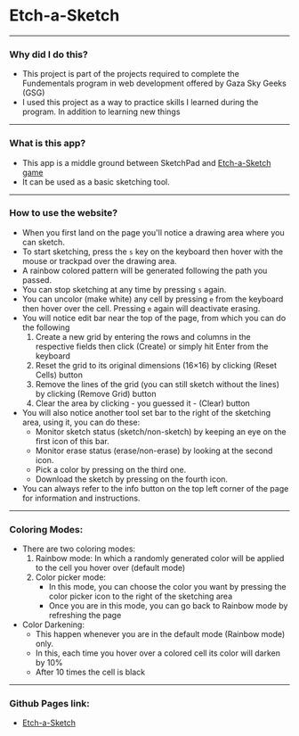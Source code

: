 # Etch-a-Sketch 
--- 
### Why did I do this?

- This project is part of the projects required to complete the Fundementals program in web development offered by Gaza Sky Geeks (GSG)
- I used this project as a way to practice skills I learned during the program. In addition to  learning new things 

--- 
### What is this app? 
- This app is a middle ground between SketchPad and [Etch-a-Sketch game](https://en.wikipedia.org/wiki/Etch_A_Sketch)
- It can be used as a basic sketching tool.  

--- 
### How to use the website? 
- When you first land on the page you'll notice a drawing area where you can sketch. 
- To start sketching, press the `s` key on the keyboard then hover with the mouse or trackpad over the drawing area.
- A rainbow colored pattern will be generated following the path you passed. 
- You can stop sketching at any time by pressing `s` again. 
- You can uncolor (make white) any cell by pressing `e` from the keyboard then hover over the cell. Pressing `e` again will deactivate erasing. 
- You will notice edit bar near the top of the page, from which you can do the following
    1. Create a new grid by entering the rows and columns in the respective fields then click (Create) or simply hit Enter from the keyboard
    2. Reset the grid to its original dimensions (16×16) by clicking (Reset Cells) button
    3. Remove the lines of the grid (you can still sketch without the lines) by clicking (Remove Grid) button 
    4. Clear the area by clicking   - you guessed it -  (Clear) button 
- You will also notice another tool set bar to the right of the sketching area, using it, you can do these: 
    - Monitor sketch status (sketch/non-sketch) by keeping an eye on the first icon of this bar.
    - Monitor erase status (erase/non-erase) by looking at the second icon.
    - Pick a color by pressing on the third one.
    - Download the sketch by pressing on the fourth icon.
- You can always refer to the info button on the top left corner of the page for information and instructions.
---
### Coloring Modes: 
- There are two coloring modes: 
    1. Rainbow mode: 
    In which a randomly generated color will be applied to the cell you hover over (default mode) 
    2. Color picker mode: 
        - In this mode, you can choose the color you want by pressing the color picker icon to the right of the sketching area
        - Once you are in this mode, you can go back to Rainbow mode by refreshing the page 
- Color Darkening: 
    - This happen whenever you are in the default mode (Rainbow mode) only. 
    - In this, each time you hover over a colored cell its color will darken by 10% 
    - After 10 times the cell is black 
    
---
### Github Pages link: 
- [Etch-a-Sketch](https://gsg-k1-fc.github.io/Etch-a-Sketch-Hamzah/)






